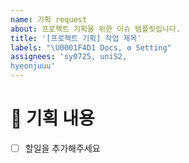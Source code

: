```yaml
---
name: 기획 request
about: 프로젝트 기획을 위한 이슈 템플릿입니다.
title: '[프로젝트 기획] 작업 제목'
labels: "\U0001F4D1 Docs, ⚙ Setting"
assignees: 'sy0725, uniS2, 
hyeonjuuu'
---
```


# 📑 기획 내용

<!-- 기획 내용에 대해 작성해주세요. -->

- [ ] 할일을 추가해주세요
